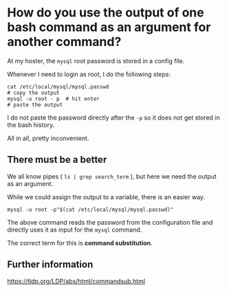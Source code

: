 # How do you use the output of one bash command as an argument for another command?

At my hoster, the `mysql` root password is stored in a config file.

Whenever I need to login as root, I do the following steps:

```
cat /etc/local/mysql/mysql.passwd
# copy the output
mysql -u root - p  # hit enter
# paste the output
```
I do not paste the password directly after the `-p` so it does not get stored in the bash history.

All in all, pretty inconvenient.

## There must be a better

We all know pipes ( `ls | grep search_term` ), but here we need the output as an argument.

While we could assign the output to a variable, there is an easier way.

```
mysql -u root -p"$(cat /etc/local/mysql/mysql.passwd)"
```

The above command reads the password from the configuration file and directly uses it as input for the `mysql` command.

The correct term for this is **command substitution**.

## Further information

https://tldp.org/LDP/abs/html/commandsub.html
